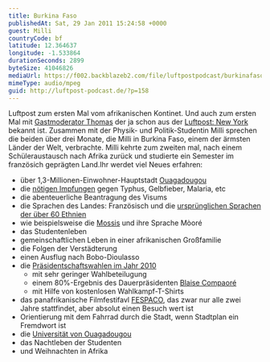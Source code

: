 ```yaml
---
title: Burkina Faso
publishedAt: Sat, 29 Jan 2011 15:24:58 +0000
guest: Milli
countryCode: bf
latitude: 12.364637
longitude: -1.533864
durationSeconds: 2899
byteSize: 41046826
mediaUrl: https://f002.backblazeb2.com/file/luftpostpodcast/burkinafaso.mp3
mimeType: audio/mpeg
guid: http://luftpost-podcast.de/?p=158
---
```


Luftpost zum ersten Mal vom afrikanischen Kontinet. Und auch zum ersten Mal mit [Gastmoderator Thomas](http://twitter.com/thomaslacher) der ja schon aus der [Luftpost: New York](http://luftpost-podcast.de/newyork) bekannt ist. Zusammen mit der Physik- und Politik-Studentin Milli sprechen die beiden über drei Monate, die Milli in Burkina Faso, einem der ärmsten Länder der Welt, verbrachte. Milli kehrte zum zweiten mal, nach einem Schüleraustausch nach Afrika zurück und studierte ein Semester im französich geprägten Land.Ihr werdet viel Neues erfahren:

- über 1,3-Millionen-Einwohner-Hauptstadt [Ouagadougou](http://wikitravel.org/de/Ouagadougou)
- die [nötigen Impfungen](http://www.tropenmedizin.de/info/burkina-faso.htm) gegen Typhus, Gelbfieber, Malaria, etc
- die abenteuerliche Beantragung des Visums
- die Sprachen des Landes: Französisch und die [ursprünglichen Sprachen der über 60 Ethnien](http://de.wikipedia.org/wiki/Burkina%5FFaso#Sprachen)
- wie beispielsweise die [Mossis](http://de.wikipedia.org/wiki/Mossi) und ihre Sprache Mòoré
- das Studentenleben
- gemeinschaftlichen Leben in einer afrikanischen Großfamilie
- die Folgen der Verstädterung
- einen Ausflug nach Bobo-Dioulasso
- die [Präsidentschaftswahlen im Jahr 2010 ](http://www.uni-mainz.de/41311.php)
  - mit sehr geringer Wahlbeteilugung
  - einem 80%-Ergebnis des Dauerpräsidenten [Blaise Compaoré](http://www.consulat-burkina-faso.ch/printable/burkina-faso/geschichte/blaise-compaore/index.html)
  - mit Hilfe von kostenlosen Wahlkampf-T-Shirts
- das panafrikanische Filmfestifavl [FESPACO](http://www.fespaco.bf/), das zwar nur alle zwei Jahre stattfindet, aber absolut einen Besuch wert ist
- Orientierung mit dem Fahrrad durch die Stadt, wenn Stadtplan ein Fremdwort ist
- die [Universität von Ouagadougou](http://www.univ-ouaga.bf/)
- das Nachtleben der Studenten
- und Weihnachten in Afrika
